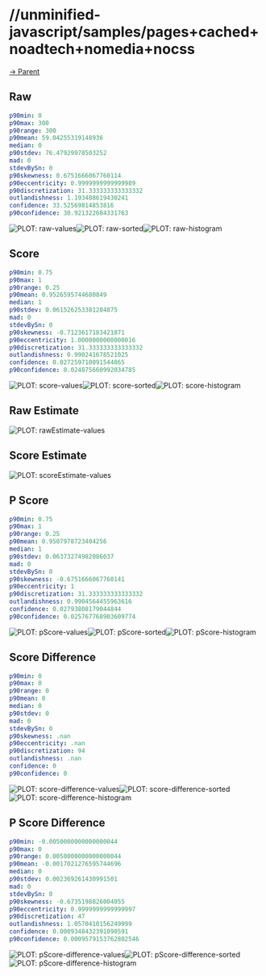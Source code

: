 
# //unminified-javascript/samples/pages+cached+noadtech+nomedia+nocss

[→ Parent](../..)


## Raw


```yaml
p90min: 0
p90max: 300
p90range: 300
p90mean: 59.04255319148936
median: 0
p90stdev: 76.47929978503252
mad: 0
stdevBySn: 0
p90skewness: 0.6751666067760114
p90eccentricity: 0.9999999999999989
p90discretization: 31.333333333333332
outlandishness: 1.193408619430241
confidence: 33.52569814853816
p90confidence: 30.921322684331763

```

![PLOT: raw-values](./raw/values.svg)![PLOT: raw-sorted](./raw/sorted.svg)![PLOT: raw-histogram](./raw/histogram.svg)
## Score


```yaml
p90min: 0.75
p90max: 1
p90range: 0.25
p90mean: 0.9526595744680849
median: 1
p90stdev: 0.061526253381284875
mad: 0
stdevBySn: 0
p90skewness: -0.7123617183421871
p90eccentricity: 1.0000000000000016
p90discretization: 31.333333333333332
outlandishness: 0.990241678521025
confidence: 0.027259710091544865
p90confidence: 0.024875660992034785

```

![PLOT: score-values](./score/values.svg)![PLOT: score-sorted](./score/sorted.svg)![PLOT: score-histogram](./score/histogram.svg)
## Raw Estimate

![PLOT: rawEstimate-values](./rawEstimate/values.svg)
## Score Estimate

![PLOT: scoreEstimate-values](./scoreEstimate/values.svg)
## P Score


```yaml
p90min: 0.75
p90max: 1
p90range: 0.25
p90mean: 0.9507978723404256
median: 1
p90stdev: 0.06373274982086037
mad: 0
stdevBySn: 0
p90skewness: -0.6751666067760141
p90eccentricity: 1
p90discretization: 31.333333333333332
outlandishness: 0.9904564455963616
confidence: 0.02793808179044844
p90confidence: 0.025767768903609774

```

![PLOT: pScore-values](./pScore/values.svg)![PLOT: pScore-sorted](./pScore/sorted.svg)![PLOT: pScore-histogram](./pScore/histogram.svg)
## Score Difference


```yaml
p90min: 0
p90max: 0
p90range: 0
p90mean: 0
median: 0
p90stdev: 0
mad: 0
stdevBySn: 0
p90skewness: .nan
p90eccentricity: .nan
p90discretization: 94
outlandishness: .nan
confidence: 0
p90confidence: 0

```

![PLOT: score-difference-values](./score-difference/values.svg)![PLOT: score-difference-sorted](./score-difference/sorted.svg)![PLOT: score-difference-histogram](./score-difference/histogram.svg)
## P Score Difference


```yaml
p90min: -0.0050000000000000044
p90max: 0
p90range: 0.0050000000000000044
p90mean: -0.0017021276595744696
median: 0
p90stdev: 0.002369261430991501
mad: 0
stdevBySn: 0
p90skewness: -0.6735198826004055
p90eccentricity: 0.9999999999999997
p90discretization: 47
outlandishness: 1.0570410156249999
confidence: 0.0009348432391090591
p90confidence: 0.0009579153762802546

```

![PLOT: pScore-difference-values](./pScore-difference/values.svg)![PLOT: pScore-difference-sorted](./pScore-difference/sorted.svg)![PLOT: pScore-difference-histogram](./pScore-difference/histogram.svg)
